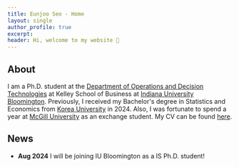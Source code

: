 ```yaml
---
title: Eunjoo Seo - Home
layout: single
author_profile: true
excerpt:  
header: Hi, welcome to my website 🤗
---
```

## About 
I am a Ph.D. student at the [Department of Operations and Decision Technologies](https://kelley.iu.edu/faculty-research/departments/operations-decision-technologies/index.html) at Kelley School of Business at [Indiana University Bloomington](https://bloomington.iu.edu/index.html). Previously, I received my Bachelor's degree in Statistics and Economics from [Korea University](https://www.korea.edu/mbshome/mbs/en/index.do) in 2024. Also, I was fortunate to spend a year at [McGill University](https://www.mcgill.ca/) as an exchange student. My CV can be found [here](/assets/cv/cv-seo-2023.pdf).

## News
- **Aug 2024**  I will be joining IU Bloomington as a IS Ph.D. student!

